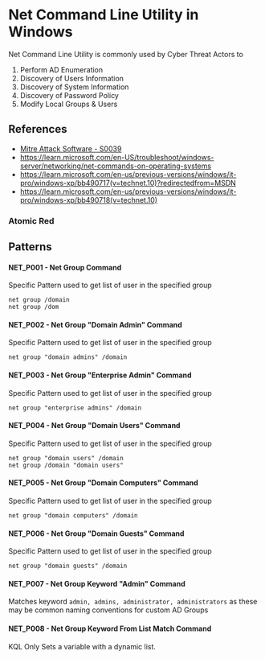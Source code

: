 # Net Command Line Utility in Windows

Net Command Line Utility is commonly used by Cyber Threat Actors to 
1. Perform AD Enumeration
2. Discovery of Users Information
3. Discovery of System Information 
4. Discovery of Password Policy
4. Modify Local Groups & Users


## References
- [Mitre Attack Software - S0039](https://attack.mitre.org/software/S0039/)
- https://learn.microsoft.com/en-US/troubleshoot/windows-server/networking/net-commands-on-operating-systems
- https://learn.microsoft.com/en-us/previous-versions/windows/it-pro/windows-xp/bb490717(v=technet.10)?redirectedfrom=MSDN
- https://learn.microsoft.com/en-us/previous-versions/windows/it-pro/windows-xp/bb490718(v=technet.10)

### Atomic Red 

## Patterns 
#### NET_P001 - Net Group Command
Specific Pattern used to get list of user in the specified group
~~~
net group /domain
net group /dom
~~~

#### NET_P002 - Net Group "Domain Admin" Command
Specific Pattern used to get list of user in the specified group
~~~
net group "domain admins" /domain
~~~

#### NET_P003 - Net Group "Enterprise Admin" Command
Specific Pattern used to get list of user in the specified group
~~~
net group "enterprise admins" /domain
~~~

#### NET_P004 - Net Group "Domain Users" Command 
Specific Pattern used to get list of user in the specified group
~~~
net group "domain users" /domain
net group /domain "domain users"
~~~

#### NET_P005 - Net Group "Domain Computers" Command
Specific Pattern used to get list of user in the specified group
~~~
net group "domain computers" /domain
~~~

#### NET_P006 - Net Group "Domain Guests" Command
Specific Pattern used to get list of user in the specified group
~~~
net group "domain guests" /domain
~~~
#### NET_P007 - Net Group Keyword "Admin" Command
Matches keyword `admin, admins, administrator, administrators` as these may be common naming conventions 
for custom AD Groups

#### NET_P008 - Net Group Keyword From List Match Command

KQL Only 
Sets a variable with a dynamic list.

